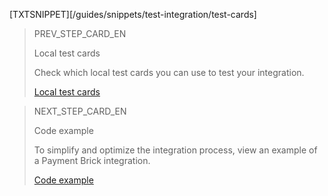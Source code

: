 [TXTSNIPPET][/guides/snippets/test-integration/test-cards]

> PREV_STEP_CARD_EN
>
> Local test cards
>
> Check which local test cards you can use to test your integration.
>
> [Local test cards](/developers/en/docs/checkout-bricks/payment-brick/integration-test/test-cards)

> NEXT_STEP_CARD_EN
>
> Code example
>
> To simplify and optimize the integration process, view an example of a Payment Brick integration.
>
> [Code example](/developers/en/docs/checkout-bricks/payment-brick/code-example)